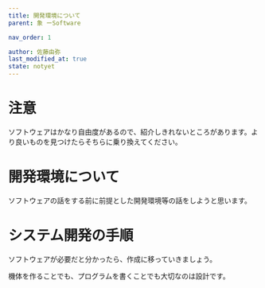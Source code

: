```yaml
---
title: 開発環境について
parent: 象 ーSoftware

nav_order: 1

author: 佐藤由弥
last_modified_at: true
state: notyet
---
```

# **注意**

ソフトウェアはかなり自由度があるので、紹介しきれないところがあります。より良いものを見つけたらそちらに乗り換えてください。

# **開発環境について**

ソフトウェアの話をする前に前提とした開発環境等の話をしようと思います。

# システム開発の手順

ソフトウェアが必要だと分かったら、作成に移っていきましょう。

機体を作ることでも、プログラムを書くことでも大切なのは設計です。

